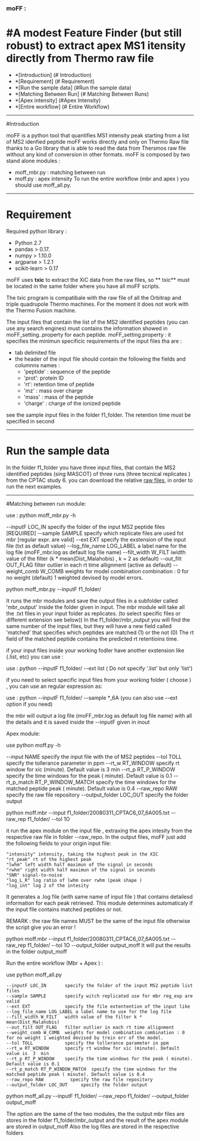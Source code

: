 ### moFF : 
#A modest Feature Finder (but still robust) to extract apex MS1 itensity directly from Thermo  raw file 
================================


- *[Introduction] (# Introduction)
- *[Requirement] (# Requirement)
- *[Run the sample data] (#Run the sample data)
- *[Matching Between Run] (# Matching Between Runs)
- *[Apex intensity] (#Apex Intensity)
- *[Entire workflow] (# Entire Workflow)




---

#Introduction

moFF is a python tool that quantifies MS1 intensity peak starting from a list of MS2 idenfied peptide 
moFF works directly and only on Thermo Raw file thanks to a Go library that is able to read the data from Thersmos raw file without any kind of conversion in other formats.
moFF is composed by two stand alone modules :
- moff_mbr.py :  matching between run
- moff.py :  apex intensity
To run  the entire workflow (mbr and apex ) you should  use  moff_all.py.




----
# Requirement

Required python  library :

- Python 2.7
- pandas  > 0.17.
- numpy > 1.10.0
- argparse > 1.2.1 
- scikit-learn > 0.17

moFF uses **txic** to extract the XiC data from the raw files, so  ** txic**  must be located in the same folder where you have all moFF scripts.

The txic program is compatibale with  the raw file of all the Orbitrap and triple quadrupole Thermo machines. 
For the moment it does not work with the Thermo Fusion machine.

The input files that contain the list of the MS2 identified peptides (you can use any search engines) must contains the information showed in moFF_setting..property for each peptide.
moFF_setting.property : it specifies the minimun specificic requirements of the input files tha are :
- tab delimited file
- the header of the input file should contain the following the fields  and columnns names :  
  - 'peptide' : sequence of the peptide
  - 'prot': protein ID 
  - 'rt': retention time of peptide  
  - 'mz' : mass over charge
  - 'mass' : mass of the peptide
  - 'charge' : charge of the ionized peptide

see the sample input files in the folder f1_folder.
The retention time must be specified in second

---

# Run the sample data  

In the folder f1_folder you have three input files, that contain the MS2  identified  peptides (sing MASCOT) of three runs (three tecnical replicates ) from  the CPTAC study 6. 
you can download the relative [raw files]( https://goo.gl/ukbpCI), in order to run the next examples.


---

#Matching between run module:

use :  python moff_mbr.py -h

  --inputF LOC_IN             specify the folder of the input MS2 peptide files [REQUIRED]
  --sample SAMPLE            specify which replicate files are used fot mbr [regular expr. are valid]
  --ext EXT                  specify the exstension of the input file (txt as default value)
  --log_file_name LOG_LABEL  a label name for the log file (moFF_mbr.log as default log file name)
  --filt_width W_FILT        iwidth value of the filter (k * mean(Dist_Malahobis) , k = 2 as default)
  --out_filt OUT_FLAG        filter outlier in each rt time allignment (active as default)
  --weight_comb W_COMB       weights for model combination combination : 0 for no weight (default) 1 weighted devised by model errors.


python moff_mbr.py --inputF f1_folder/ 

It runs the mbr modules and save the output files in a subfolder  called 'mbr_output' inside the folder given in input.
The mbr module will take all the .txt files in your input folder as replicates. (to select specific files or different extension see below))
In the f1_folder/mbr_output you will find the same number of the input files, but they will have a new field called 'matched' that specifies which peptides are matched  (1) or the not (0)
The rt field of the matched peptide contains the predicted rt retentioins time.

if your input files inside your working fodler  have another exstension like (.list, etc) you can use :

use : python --inputF f1_folder/ --ext list ( Do not specify '.list' but only 'list')

if you need to select specific input files from your working folder  ( choose  ) , you can use an regular expression as:

use : python --inputF f1_folder/  --sample *_6A (you can also use --ext option if you need)

the mbr will output a log file (moFF_mbr.log as default log file name) with all the details and it is saved inside the  --inputF given in inout



Apex module:

use  python moff.py -h

  --input NAME                        specify the input file with the of MS2 peptides
  --tol TOLL                          specify the tollerance parameter in ppm
  --rt_w RT_WINDOW                    specify rt window for xic (minute). Default value is 3 min
  --rt_p RT_P_WINDOW                  specify the time windows for the peak ( minute). Default value is 0.1
  --rt_p_match RT_P_WINDOW_MATCH      specify the time windows for the matched peptide peak ( minute). Default value is 0.4
  --raw_repo RAW                      specify the raw file repository
  --output_folder LOC_OUT             specify the folder output

python moff.mbr --input f1_folder/20080311_CPTAC6_07_6A005.txt  --raw_rep f1_folder/ --tol 1O 
 
it run the apex module on the input file , extraxing the apex intesity from the respective raw file in folder --raw_repo.
In the output files, moFF just add the following fields to  your origin input file:

	"intensity" intensity, taking the highest peak in the XIC
	"rt_peak" rt of the highest peak
	"lwhm" left width half maximun of the signal in seconds
	"rwhm" right width half maximun of the signal in seconds
	"SNR" signal-to-noise
	"log_L_R" log ratio of lwhm over rwhm (peak shape )
	"log_int" log 2 of the intesity 

It generates a .log file (with same name of input file ) that contains  detailesd information for each peak retrieved.
This module determines automaticaly if the input file contains matched peptides or not.

REMARK : the raw file names  MUST be the same of the input file otherwise the script give you an error !

python moff.mbr --input f1_folder/20080311_CPTAC6_07_6A005.txt  --raw_rep f1_folder/ --tol 1O --output_folder output_moff
It will put the results in the folder output_moff


Run the entire workflow (Mbr + Apex ) :

use python moff_all.py

	--inputF LOC_IN       specify the folder of the input MS2 peptide list files
  	--sample SAMPLE       specify witch replicated use for mbr reg_exp are valid
  	--ext EXT             specify the file extentention of the input like
  	--log_file_name LOG_LABEL a label name to use for the log file
  	--filt_width W_FILT   width value of the filter k * mean(Dist_Malahobis)
  	--out_filt OUT_FLAG   filter outlier in each rt time allignment
  	--weight_comb W_COMB  weights for model combination combination : 0 for no weight 1 weighted devised by trein err of the model.
  	--tol TOLL            specify the tollerance parameter in ppm
  	--rt_w RT_WINDOW      specify rt window for xic (minute). Default value is  3  min
  	--rt_p RT_P_WINDOW    specify the time windows for the peak ( minute). Default value is 0.1
  	--rt_p_match RT_P_WINDOW_MATCH	specify the time windows for the matched peptide peak ( minute). Default value is 0.4
  	--raw_repo RAW        	specify the raw file repository
  	--output_folder LOC_OUT		specify the folder output

python moff_all.py --inputF  f1_folder/   --raw_repo f1_folder/ --output_folder output_moff

The option are the same of the two modules, the the output mbr files are stores in the folder f1_folder/mbr_output  and the result of the apex module are stored in output_moff
Also the log files are stored in the respective folders


